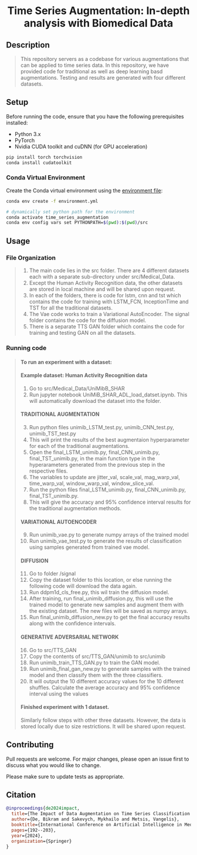 
<div align="center">


<!-- Title-->
# Time Series Augmentation: In-depth analysis with Biomedical Data

<!-- BADGES -->
> <div align="left">


</div>


<!-- DESCRIPTION -->
## Description
>
>  
> This repository servers as a codebase for various augmentations that can be applied to time series data. In this repository, we have provided code for traditional as well as deep learning basd augmentations. Testing and results are generated with four different datasets.
> 
> 


<!-- SETUP -->
## Setup

Before running the code, ensure that you have the following prerequisites installed:

- Python 3.x
- PyTorch
- Nvidia CUDA toolkit and cuDNN (for GPU acceleration)

```bash
pip install torch torchvision
conda install cudatoolkit
```


### Conda Virtual Environment

Create the Conda virtual environment using the [environment file](environment.yml):
```bash
conda env create -f environment.yml

# dynamically set python path for the environment
conda activate time_series_augmentation
conda env config vars set PYTHONPATH=$(pwd):$(pwd)/src
```


<!-- USAGE -->
## Usage
### File Organization
> 1.  The main code lies in the src folder. There are 4 different datasets each with a separate sub-directory under src/Medical_Data.<br />
> 2. Except the Human Activity Recognition data, the other datasets are stored in local machine and will be shared upon request.<br />
> 3. In each of the folders, there is code for lstm, cnn and tst which contains the code for training with LSTM_FCN, InceptionTime and TST for all the traditional datasets.<br />
> 4. The Vae code works to train a Variational AutoEncoder. The signal folder contains the code for the diffusion model.<br />
> 5. There is a separate TTS GAN folder which contains the code for training and testing GAN on all the datasets.  <br />
### Running code
> #### To run an experiment with a dataset:
> #### Example dataset: Human Activity Recognition data
> 1. Go to src/Medical_Data/UniMibB_SHAR
> 2. Run jupyter notebook UniMiB_SHAR_ADL_load_datset.ipynb. This will automatically download the dataset into the folder.
> #### TRADITIONAL AUGMENTATION
> 3. Run python files unimib_LSTM_test.py, unimib_CNN_test.py, unimib_TST_test.py
> 4. This will print the results of the best augmentaion hyperparameter for each of the traditional augmentations.
> 5. Open the final_LSTM_unimib.py, final_CNN_unimib.py, final_TST_unimib.py, in the main function type in the hyperarameters generated from the previous step in the respective files.
> 6. The variables to update are jitter_val, scale_val, mag_warp_val, time_warp_val, window_warp_val, window_slice_val.
> 7. Run the python files final_LSTM_unimib.py, final_CNN_unimib.py, final_TST_unimib.py.
> 8. This will give the accuracy and 95% confidence interval results for the traditional augmentation methods.
> #### VARIATIONAL AUTOENCODER
> 9. Run unimib_vae.py to generate numpy arrays of the trained model
> 10. Run unimib_vae_test.py to generate the results of classification using samples generated from trained vae model.
> #### DIFFUSION
> 11. Go to folder /signal
> 12. Copy the dataset folder to this location, or else running the following code will download the data again.
> 13. Run ddpm1d_cls_free.py, this wil train the diffusion model.
> 14. After training, run final_unimib_diffusion.py, this will use the trained model to generate new samples and augment them with the existing dataset. The new files will be saved as numpy arrays.
> 15. Run final_unimib_diffusion_new.py to get the final accuracy results along with the confidence intervals.
> #### GENERATIVE ADVERSARIAL NETWORK
> 16. Go to src/TTS_GAN
> 17. Copy the contents of src/TTS_GAN/unimib to src/unimib
> 18. Run unimib_train_TTS_GAN.py to train the GAN model.
> 19. Run unimib_final_gan_new.py to generate samples with the trained model and then classify them with the three classifiers.
> 20. It will output the 10 different accuracy values for the 10 different shuffles. Calculate the average accuracy and 95% confidence interval using the values
> #### Finished experiment with 1 dataset.
> Similarly follow steps with other three datasets. However, the data is stored locally due to size restrictions. It will be shared upon request.
>  
>
> 
> 



<!-- CONTRIBUTING -->
## Contributing
Pull requests are welcome. For major changes, please open an issue first to discuss what you would like to change.

Please make sure to update tests as appropriate.


<!-- CITATION -->
## Citation
```bibtex
@inproceedings{de2024impact,
  title={The Impact of Data Augmentation on Time Series Classification Models: An In-Depth Study with Biomedical Data},
  author={De, Bikram and Sakevych, Mykhailo and Metsis, Vangelis},
  booktitle={International Conference on Artificial Intelligence in Medicine},
  pages={192--203},
  year={2024},
  organization={Springer}
}
```

